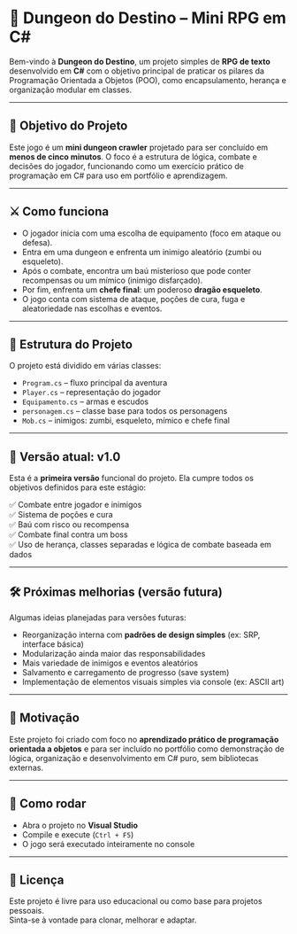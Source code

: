 # 🐉 Dungeon do Destino – Mini RPG em C#

Bem-vindo à **Dungeon do Destino**, um projeto simples de **RPG de texto** desenvolvido em **C#** com o objetivo principal de praticar os pilares da Programação Orientada a Objetos (POO), como encapsulamento, herança e organização modular em classes.

---

## 🎯 Objetivo do Projeto

Este jogo é um **mini dungeon crawler** projetado para ser concluído em **menos de cinco minutos**. O foco é a estrutura de lógica, combate e decisões do jogador, funcionando como um exercício prático de programação em C# para uso em portfólio e aprendizagem.

---

## ⚔️ Como funciona

- O jogador inicia com uma escolha de equipamento (foco em ataque ou defesa).
- Entra em uma dungeon e enfrenta um inimigo aleatório (zumbi ou esqueleto).
- Após o combate, encontra um baú misterioso que pode conter recompensas ou um mímico (inimigo disfarçado).
- Por fim, enfrenta um **chefe final**: um poderoso **dragão esqueleto**.
- O jogo conta com sistema de ataque, poções de cura, fuga e aleatoriedade nas escolhas e eventos.

---

## 📁 Estrutura do Projeto

O projeto está dividido em várias classes:

- `Program.cs` – fluxo principal da aventura
- `Player.cs` – representação do jogador
- `Equipamento.cs` – armas e escudos
- `personagem.cs` – classe base para todos os personagens
- `Mob.cs` – inimigos: zumbi, esqueleto, mímico e chefe final

---

## 🚧 Versão atual: v1.0

Esta é a **primeira versão** funcional do projeto. Ela cumpre todos os objetivos definidos para este estágio:

✅ Combate entre jogador e inimigos  
✅ Sistema de poções e cura  
✅ Baú com risco ou recompensa  
✅ Combate final contra um boss  
✅ Uso de herança, classes separadas e lógica de combate baseada em dados

---

## 🛠️ Próximas melhorias (versão futura)

Algumas ideias planejadas para versões futuras:

- Reorganização interna com **padrões de design simples** (ex: SRP, interface básica)
- Modularização ainda maior das responsabilidades
- Mais variedade de inimigos e eventos aleatórios
- Salvamento e carregamento de progresso (save system)
- Implementação de elementos visuais simples via console (ex: ASCII art)

---

## 🧠 Motivação

Este projeto foi criado com foco no **aprendizado prático de programação orientada a objetos** e para ser incluído no portfólio como demonstração de lógica, organização e desenvolvimento em C# puro, sem bibliotecas externas.

---

## 🚀 Como rodar

- Abra o projeto no **Visual Studio**
- Compile e execute (`Ctrl + F5`)
- O jogo será executado inteiramente no console

---

## 📌 Licença

Este projeto é livre para uso educacional ou como base para projetos pessoais.  
Sinta-se à vontade para clonar, melhorar e adaptar.
